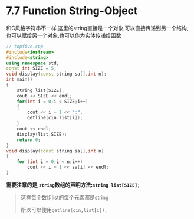 # 7.7 Function String-Object

和C风格字符串不一样,这里的string直接是一个对象,可以直接传递到另一个结构,也可以赋给另一个对象,也可以作为实体传递给函数

```cpp
// topfive.cpp
#include<iostream>
#include<string>
using namespace std;
const int SIZE = 5;
void display(const string sa[],int n);
int main()
{
    string list[SIZE];
    cout << SIZE << endl;
    for(int i = 0;i < SIZE;i++)
    {
        cout << i + 1 << ":";
        getline(cin.list[i]);
    }
    cout << endl;
   	display(list,SIZE);
    return 0;
}
void display(const string sa[],int n)
{
    for (int i = 0;i < n;i++)
        cout << i + 1 << sa[i] << endl;
}
```

**需要注意的是,`string`数组的声明方法:`string list[SIZE];`**

>   这样每个数组list的每个元素都是string
>
>   所以可以使用`getline(cin,list[i]);`